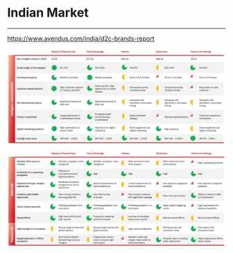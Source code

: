 # Indian Market

---

<https://www.avendus.com/india/d2c-brands-report>

![image](media/Business_Indian-Market-image1.jpeg)

![image](media/Business_Indian-Market-image2.jpeg)
